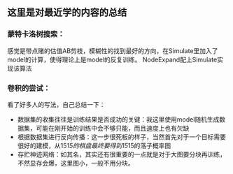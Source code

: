 ## 这里是对最近学的内容的总结
### 蒙特卡洛树搜索：
感觉是带点赌的估值AB剪枝，模糊性的找到最好的方向，在Simulate里加入了model的计算，使得理论上是model的反复训练。
NodeExpand配上Simulate实现该算法
### 卷积的尝试：
看了好多人的写法，自己总结一下：
- 数据集的收集往往是训练结果是否成功的关键：我这里使用model随机生成数据集，可能在刚开始的训练中会不够只能，而且速度上也有欠缺
- 根据数据集进行反向传播：这一步很死板的样子，当然首先对于一个目标需要很好的建模，从15*15的棋盘最终要得到15*15的落子概率图
- 存贮神迹网络：如其名，其实还有很重要的一点就是对于大图要分块再训练，不然显存会爆，这里图小，一般不用分块。

